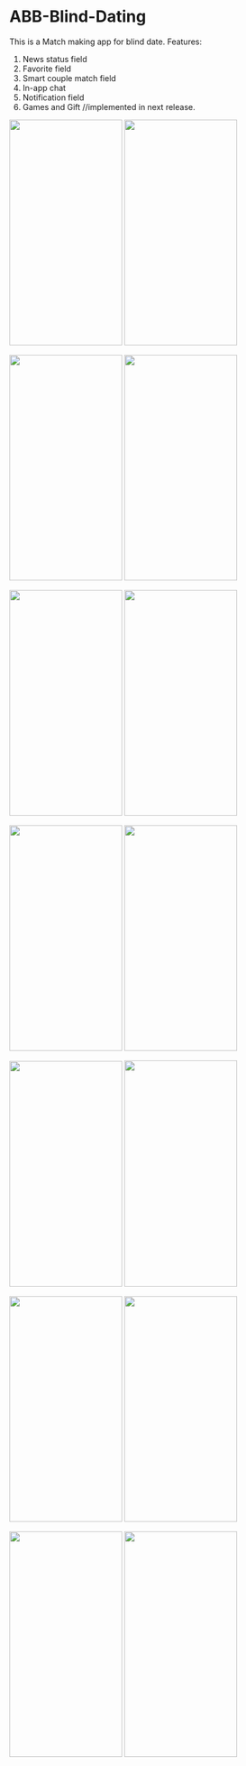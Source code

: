 # ABB-Blind-Dating
This is a Match making app for blind date.
Features:
1. News status field
2. Favorite field
3. Smart couple match field
4. In-app chat
5. Notification field
6. Games and Gift //implemented in next release.
 


<img src= https://user-images.githubusercontent.com/66129851/178061817-a10da94c-9f68-40ed-aea5-cfd81cf61cb4.png width="200" height="400"> <img src= https://user-images.githubusercontent.com/66129851/178062058-63a9a408-f83f-47d7-a2ca-59bc7a93c681.png width="200" height="400">

<img src= https://user-images.githubusercontent.com/66129851/178059571-ac3d6e1a-afbc-4503-b648-458ed1f071ae.png width="200" height="400"> <img src= https://user-images.githubusercontent.com/66129851/178059566-4581b175-a1c7-4aa2-9700-d81137bb6fed.png width="200" height="400">

<img src= https://user-images.githubusercontent.com/66129851/178061331-6038deaa-b1ac-49eb-9bbd-09bf61f847bc.png width="200" height="400"> <img src= https://user-images.githubusercontent.com/66129851/178057985-eac92d09-7af9-451a-b21f-64ee2ecda94f.png width="200" height="400">

<img src= https://user-images.githubusercontent.com/66129851/178057985-eac92d09-7af9-451a-b21f-64ee2ecda94f.png width="200" height="400"> <img src= https://user-images.githubusercontent.com/66129851/178057986-d5cb8e07-6104-4427-8b90-1d82a27f583c.png width="200" height="400"> 

<img src= https://user-images.githubusercontent.com/66129851/178060587-f7a8c71a-c0cc-41fb-89e1-8bc047daa91e.png width="200" height="400"> <img src= https://user-images.githubusercontent.com/66129851/178060583-3ef97996-1a27-4520-bbed-00a128d593fa.png width="200" height="401">

<img src= https://user-images.githubusercontent.com/66129851/178057962-a52b0114-11d1-4bd1-b40a-d14c2af25bb8.png width="200" height="400"> <img src= https://user-images.githubusercontent.com/66129851/178057972-9148803e-beed-45b7-9ac4-a3bcdde911f2.png width="200" height="400">

<img src= https://user-images.githubusercontent.com/66129851/178062645-cfb4e220-6d83-42cc-a16a-3abeabe0db96.png width="200" height="400"> <img src= https://user-images.githubusercontent.com/66129851/178063011-8879eafc-2374-418c-8890-2ceb2d8109f6.png width="200" height="400">
